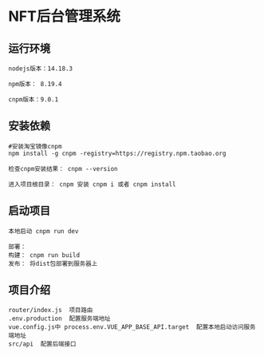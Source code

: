 # NFT后台管理系统

## 运行环境
```
nodejs版本：14.18.3

npm版本： 8.19.4

cnpm版本：9.0.1
```
## 安装依赖

```
#安装淘宝镜像cnpm
npm install -g cnpm -registry=https://registry.npm.taobao.org

检查cnpm安装结果： cnpm --version

进入项目根目录： cnpm 安装 cnpm i 或者 cnpm install
```
## 启动项目
```
本地启动 cnpm run dev

部署：
构建： cnpm run build
发布： 将dist包部署到服务器上
```
## 项目介绍
```
router/index.js  项目路由
.env.production  配置服务端地址
vue.config.js中 process.env.VUE_APP_BASE_API.target  配置本地启动访问服务端地址
src/api  配置后端接口

```
